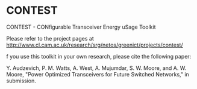 CONTEST
=======

CONTEST - CONfigurable Transceiver Energy uSage Toolkit

Please refer to the project pages at http://www.cl.cam.ac.uk/research/srg/netos/greenict/projects/contest/



f you use this toolkit in your own research, please cite the following paper:

Y. Audzevich, P. M. Watts, A. West, A. Mujumdar, S. W. Moore, and A. W. Moore, "Power Optimized Transceivers for Future Switched Networks," in submission.
